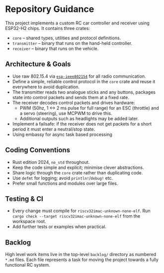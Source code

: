 # Repository Guidance

This project implements a custom RC car controller and receiver using ESP32-H2 chips.
It contains three crates:

- `core` – shared types, utilities and protocol definitions.
- `transmitter` – binary that runs on the hand-held controller.
- `receiver` – binary that runs on the vehicle.

## Architecture & Goals
- Use raw 802.15.4 via [`esp-ieee802154`](https://github.com/esp-rs/esp-ieee802154) for all radio communication.
- Define a simple, reliable control protocol in the `core` crate and reuse it everywhere to avoid duplication.
- The transmitter reads two analogue sticks and any buttons, packages state into control packets and sends them at a fixed rate.
- The receiver decodes control packets and drives hardware:
  - PWM (50hz, 1 <-> 2 ms pulse for full range) for an ESC (throttle) and a servo (steering), use MCPWM to drive this.
  - Additional outputs such as headlights may be added later.
- Implement a failsafe: if the receiver does not get packets for a short period it must enter a neutral/stop state.
- Using embassy for async task based processing

## Coding Conventions
- Rust edition 2024, `no_std` throughout.
- Keep the code simple and explicit; minimise clever abstractions.
- Share logic through the `core` crate rather than duplicating code.
- Use `defmt` for logging; avoid `println!`/`debug!` etc.
- Prefer small functions and modules over large files.

## Testing & CI
- Every change must compile for `riscv32imac-unknown-none-elf`.
  Run `cargo check --target riscv32imac-unknown-none-elf` from the workspace root.
- Add further tests or examples when practical.

## Backlog
High level work items live in the top-level `backlog/` directory as numbered `*.md` files. Each file represents a task for moving the project towards a fully functional RC system.
